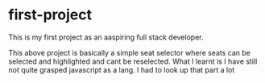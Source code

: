 # first-project
This is my first project as an aaspiring full stack developer. 

This above project is basically a simple seat selector where seats can be selected and highlighted and cant be reselected.
What I learnt is I have still not quite grasped javascript as a lang. I had to look up that part a lot

